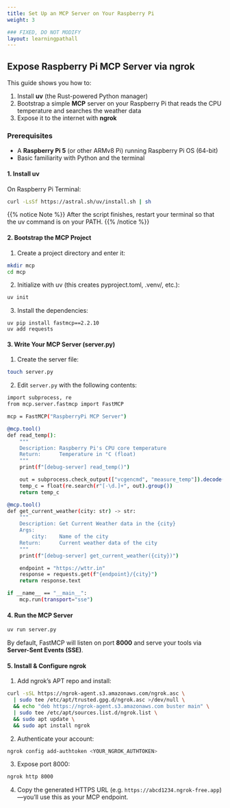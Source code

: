 ```yaml
---
title: Set Up an MCP Server on Your Raspberry Pi
weight: 3

### FIXED, DO NOT MODIFY
layout: learningpathall
---
```


## Expose Raspberry Pi MCP Server via ngrok

This guide shows you how to:

1. Install **uv** (the Rust-powered Python manager)  
2. Bootstrap a simple **MCP** server on your Raspberry Pi that reads the CPU temperature and searches the weather data
3. Expose it to the internet with **ngrok**

### Prerequisites

- A **Raspberry Pi 5** (or other ARMv8 Pi) running Raspberry Pi OS (64-bit)  
- Basic familiarity with Python and the terminal  


#### 1. Install uv
On Raspberry Pi Terminal:
```bash
curl -LsSf https://astral.sh/uv/install.sh | sh
```

{{% notice Note %}}
After the script finishes, restart your terminal so that the uv command is on your PATH.
{{% /notice %}}

#### 2. Bootstrap the MCP Project
1. Create a project directory and enter it:
```bash
mkdir mcp
cd mcp
```
2. Initialize with uv (this creates pyproject.toml, .venv/, etc.):
```bash
uv init
```
3. Install the dependencies:
```uv
uv pip install fastmcp==2.2.10
uv add requests
```

#### 3. Write Your MCP Server (server.py)
1. Create the server file:
```bash
touch server.py
```
2. Edit `server.py` with the following contents:
```bash
import subprocess, re
from mcp.server.fastmcp import FastMCP

mcp = FastMCP("RaspberryPi MCP Server")

@mcp.tool()
def read_temp():
    """
    Description: Raspberry Pi's CPU core temperature
    Return:      Temperature in °C (float)
    """
    print(f"[debug-server] read_temp()")

    out = subprocess.check_output(["vcgencmd", "measure_temp"]).decode()
    temp_c = float(re.search(r"[-\d.]+", out).group())
    return temp_c

@mcp.tool()
def get_current_weather(city: str) -> str:
    """
    Description: Get Current Weather data in the {city}
    Args:
        city:    Name of the city
    Return:      Current weather data of the city
    """
    print(f"[debug-server] get_current_weather({city})")

    endpoint = "https://wttr.in"
    response = requests.get(f"{endpoint}/{city}")
    return response.text

if __name__ == "__main__":
    mcp.run(transport="sse")
```

#### 4. Run the MCP Server
```python
uv run server.py
```
By default, FastMCP will listen on port **8000** and serve your tools via **Server-Sent Events (SSE)**.

#### 5. Install & Configure ngrok
1. Add ngrok’s APT repo and install:
```bash
curl -sSL https://ngrok-agent.s3.amazonaws.com/ngrok.asc \
  | sudo tee /etc/apt/trusted.gpg.d/ngrok.asc >/dev/null \
  && echo "deb https://ngrok-agent.s3.amazonaws.com buster main" \
  | sudo tee /etc/apt/sources.list.d/ngrok.list \
  && sudo apt update \
  && sudo apt install ngrok
```
2. Authenticate your account:
```bash
ngrok config add-authtoken <YOUR_NGROK_AUTHTOKEN>
```
3. Expose port 8000:
```bash
ngrok http 8000
```
4. Copy the generated HTTPS URL (e.g. `https://abcd1234.ngrok-free.app`)—you’ll use this as your MCP endpoint.